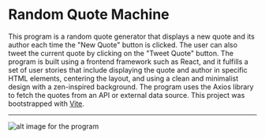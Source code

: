 # Random Quote Machine

This program is a random quote generator that displays a new quote and its author each time the "New Quote" button is clicked. 
The user can also tweet the current quote by clicking on the "Tweet Quote" button. The program is built using a frontend framework such as React, 
and it fulfills a set of user stories that include displaying the quote and author in specific HTML elements, centering the layout, 
and using a clean and minimalist design with a zen-inspired background. 
The program uses the Axios library to fetch the quotes from an API or external data source. This project was bootstrapped with [Vite](https://vitejs.dev).

<hr>

![alt image for the program](https://i.ibb.co/sRxXPSG/Screenshot-2023-03-31-at-15-39-05.png)
